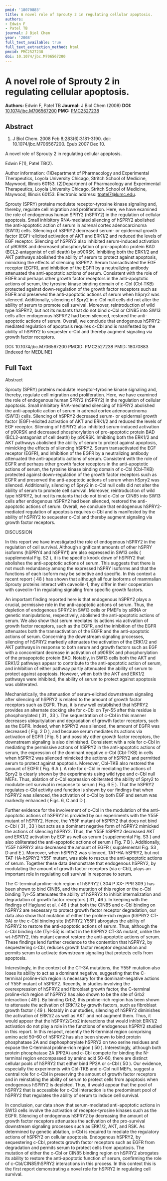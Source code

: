 ```yaml
---
pmid: '18070883'
title: A novel role of Sprouty 2 in regulating cellular apoptosis.
authors:
- Edwin F
- Patel TB
journal: J Biol Chem
year: '2008'
full_text_available: true
full_text_extraction_method: html
pmcid: PMC2527238
doi: 10.1074/jbc.M706567200
---
```


# A novel role of Sprouty 2 in regulating cellular apoptosis.
**Authors:** Edwin F, Patel TB
**Journal:** J Biol Chem (2008)
**DOI:** [10.1074/jbc.M706567200](https://doi.org/10.1074/jbc.M706567200)
**PMC:** [PMC2527238](https://www.ncbi.nlm.nih.gov/pmc/articles/PMC2527238/)

## Abstract

1. J Biol Chem. 2008 Feb 8;283(6):3181-3190. doi: 10.1074/jbc.M706567200. Epub
2007  Dec 10.

A novel role of Sprouty 2 in regulating cellular apoptosis.

Edwin F(1), Patel TB(2).

Author information:
(1)Department of Pharmacology and Experimental Therapeutics, Loyola University 
Chicago, Stritch School of Medicine, Maywood, Illinois 60153.
(2)Department of Pharmacology and Experimental Therapeutics, Loyola University 
Chicago, Stritch School of Medicine, Maywood, Illinois 60153. Electronic 
address: tpatel7@lumc.edu.

Sprouty (SPRY) proteins modulate receptor-tyrosine kinase signaling and, 
thereby, regulate cell migration and proliferation. Here, we have examined the 
role of endogenous human SPRY2 (hSPRY2) in the regulation of cellular apoptosis. 
Small inhibitory RNA-mediated silencing of hSPRY2 abolished the anti-apoptotic 
action of serum in adrenal cortex adenocarcinoma (SW13) cells. Silencing of 
hSPRY2 decreased serum- or epidermal growth factor (EGF)-elicited activation of 
AKT and ERK1/2 and reduced the levels of EGF receptor. Silencing of hSPRY2 also 
inhibited serum-induced activation of p90RSK and decreased phosphorylation of 
pro-apoptotic protein BAD (BCL2-antagonist of cell death) by p90RSK. Inhibiting 
both the ERK1/2 and AKT pathways abolished the ability of serum to protect 
against apoptosis, mimicking the effects of silencing hSPRY2. Serum 
transactivated the EGF receptor (EGFR), and inhibition of the EGFR by a 
neutralizing antibody attenuated the anti-apoptotic actions of serum. Consistent 
with the role of EGFR and perhaps other growth factor receptors in the 
anti-apoptotic actions of serum, the tyrosine kinase binding domain of c-Cbl 
(Cbl-TKB) protected against down-regulation of the growth factor receptors such 
as EGFR and preserved the anti-apoptotic actions of serum when hSpry2 was 
silenced. Additionally, silencing of Spry2 in c-Cbl null cells did not alter the 
ability of serum to promote cell survival. Moreover, reintroduction of wild type 
hSPRY2, but not its mutants that do not bind c-Cbl or CIN85 into SW13 cells 
after endogenous hSPRY2 had been silenced, restored the anti-apoptotic actions 
of serum. Overall, we conclude that endogenous hSPRY2-mediated regulation of 
apoptosis requires c-Cbl and is manifested by the ability of hSPRY2 to sequester 
c-Cbl and thereby augment signaling via growth factor receptors.

DOI: 10.1074/jbc.M706567200
PMCID: PMC2527238
PMID: 18070883 [Indexed for MEDLINE]

## Full Text

Abstract

Sprouty (SPRY) proteins modulate receptor-tyrosine kinase signaling and, thereby, regulate cell migration and proliferation. Here, we have examined the role of endogenous human SPRY2 (hSPRY2) in the regulation of cellular apoptosis. Small inhibitory RNA-mediated silencing of hSPRY2 abolished the anti-apoptotic action of serum in adrenal cortex adenocarcinoma (SW13) cells. Silencing of hSPRY2 decreased serum- or epidermal growth factor (EGF)-elicited activation of AKT and ERK1/2 and reduced the levels of EGF receptor. Silencing of hSPRY2 also inhibited serum-induced activation of p90RSK and decreased phosphorylation of pro-apoptotic protein BAD (BCL2-antagonist of cell death) by p90RSK. Inhibiting both the ERK1/2 and AKT pathways abolished the ability of serum to protect against apoptosis, mimicking the effects of silencing hSPRY2. Serum transactivated the EGF receptor (EGFR), and inhibition of the EGFR by a neutralizing antibody attenuated the anti-apoptotic actions of serum. Consistent with the role of EGFR and perhaps other growth factor receptors in the anti-apoptotic actions of serum, the tyrosine kinase binding domain of c-Cbl (Cbl-TKB) protected against down-regulation of the growth factor receptors such as EGFR and preserved the anti-apoptotic actions of serum when hSpry2 was silenced. Additionally, silencing of Spry2 in c-Cbl null cells did not alter the ability of serum to promote cell survival. Moreover, reintroduction of wild type hSPRY2, but not its mutants that do not bind c-Cbl or CIN85 into SW13 cells after endogenous hSPRY2 had been silenced, restored the anti-apoptotic actions of serum. Overall, we conclude that endogenous hSPRY2-mediated regulation of apoptosis requires c-Cbl and is manifested by the ability of hSPRY2 to sequester c-Cbl and thereby augment signaling via growth factor receptors.

DISCUSSION

In this report we have investigated the role of endogenous hSPRY2 in the regulation of cell survival. Although significant amounts of other hSPRY isoforms (hSPRY4 and hSPRY1) are also expressed in SW13 cells ( supplemental Fig. S2 ), it is the specific knock down of hSPRY2 that abolishes the anti-apoptotic actions of serum. This suggests that there is not much redundancy among the expressed hSPRY isoforms and that the functions of each isoform may be selective and specific. In this context a recent report ( 48 ) has shown that although all four isoforms of mammalian Sprouty proteins interact with caveolin-1, they differ in their cooperation with caveolin-1 in regulating signaling from specific growth factors.

An important finding reported here is that endogenous hSPRY2 plays a crucial, permissive role in the anti-apoptotic actions of serum. Thus, the depletion of endogenous SPRY2 in SW13 cells or PMEFs by siRNA or genetic manipulations, respectively, abolished the anti-apoptotic actions of serum. We also show that serum mediates its actions via activation of growth factor receptors, such as the EGFR, and the inhibition of the EGFR attenuates both the transactivation of the EGFR and the anti-apoptotic actions of serum. Concerning the downstream signaling processes, silencing of hSPRY2 markedly attenuates the activation of the ERK1/2 and AKT pathways in response to both serum and growth factors such as EGF with a concomitant decrease in activation of p90RSK and phosphorylation of the proapoptotic protein BAD. Notably, in SW13 cells both the AKT and ERK1/2 pathways appear to contribute to the anti-apoptotic action of serum, and inhibition of either pathway partly attenuated the ability of serum to protect against apoptosis. However, when both the AKT and ERK1/2 pathways were inhibited, the ability of serum to protect against apoptosis was obliterated.

Mechanistically, the attenuation of serum-elicited downstream signaling after silencing of hSPRY2 is related to the amount of growth factor receptors such as EGFR. Thus, it is now well established that hSPRY2 provides an alternate docking site for c-Cbl on Tyr-55 after this residue is phosphorylated ( 31 , 33 ). The sequestration of c-Cbl in this manner decreases ubiquitylation and degradation of growth factor receptors, such as the EGFR. Indeed, when hSPRY2 was silenced, the amount of EGFR was decreased ( Fig. 2 D ), and because serum mediates its actions via activation of EGFR ( Fig. 5 ) and possibly other growth factor receptors, the downstream signaling is also diminished. Consistent with a role for c-Cbl in mediating the permissive actions of hSPRY2 in the anti-apoptotic actions of serum, the expression of the dominant negative c-Cbl (Cbl-TKB) in cells when hSPRY2 was silenced mimicked the actions of hSPRY2 and permitted serum to protect against apoptosis. Moreover, Cbl-TKB also restored the amount of EGFR ( Fig. 6 A ). A role for c-Cbl in mediating the actions of Spry2 is clearly shown by the experiments using wild type and c-Cbl null MEFs. Thus, ablation of c-Cbl expression obliterated the ability of Spry2 to modulate cell survival in response to serum ( Fig. 6 E ). That the hSPRY2 regulates c-Cbl activity and function is shown by our findings that when hSPRY2 was silenced, the activation of c-Cbl by both EGF and serum was markedly enhanced ( Figs. 6, C and D ).

Further evidence for the involvement of c-Cbl in the modulation of the anti-apoptotic actions of hSPRY2 is provided by our experiments with the Y55F mutant of hSPRY2. Hence, the Y55F mutant of hSPRY2 that does not bind c-Cbl ( 31 , 33 ) but acts as a dominant negative form of hSPRY2 mimicked the actions of silencing hSPRY2. Thus, the Y55F hSPRY2 decreased AKT and ERK1/2 activation by EGF as well as serum ( supplemental Fig. S3 ) and also obliterated the anti-apoptotic actions of serum ( Fig. 7 B ). Additionally, Y55F hSPRY2 also decreased the amount of EGFR ( supplemental Fig. S3 , D and E ). Moreover, when hSPRY2 was silenced, TAT-HA-hSPRY2, but not TAT-HA-hSPRY2 Y55F mutant, was able to rescue the anti-apoptotic actions of serum. Together these data demonstrate that endogenous hSPRY2, by modulating the amount of growth factor receptors (via c-Cbl), plays an important role in regulating cell survival in response to serum.

The C-terminal proline-rich region of hSPRY2 ( 304 P XX- PPR 309 ) has been shown to bind CIN85, and the mutation of this region or the c-Cbl binding Tyr-55 attenuates the ability of hSPRY2 to inhibit internalization and degradation of growth factor receptors ( 31 , 46 ). In keeping with the findings of Haglund et al. ( 46 ) that both the CIN85 and c-Cbl binding on hSPRY2 are necessary to protect growth factor receptor degradation, our data also show that mutation of either the proline-rich region (hSPRY2 CT-3A) or the c-Cbl binding site (hSPRY2 Y55F) abrogates the ability of hSPRY2 to restore the anti-apoptotic actions of serum. Thus, although the c-Cbl binding site (Tyr-55) is intact in the hSPRY2 CT-3A mutant, unlike the wt-hSPRY2, this mutant cannot restore the anti-apoptotic actions of serum. These findings lend further credence to the contention that hSPRY2, by sequestering c-Cbl, reduces growth factor receptor degradation and permits serum to activate downstream signaling that protects cells from apoptosis.

Interestingly, in the context of the CT-3A mutations, the Y55F mutation also loses its ability to act as a dominant negative, suggesting that the C-terminal proline-rich region is necessary for the dominant-negative actions of Y55F mutant of hSPRY2. Recently, in studies involving the overexpression of hSPRY2 and fibroblast growth factor, the C-terminal proline-rich region of hSPRY2 has also shown to be the site of Grb2 interaction ( 49 ). By binding Grb2, this proline-rich region has been shown to attenuate the activation of ERK1/2 by growth factors, such as fibroblast growth factor ( 49 ). Notably in our studies, silencing of hSPRY2 diminishes the activation of ERK1/2 as well as AKT and not augment them. Thus, it would appear that the hSPRY2/Grb2 interactions that would inhibit ERK1/2 activation do not play a role in the functions of endogenous hSPRY2 studied in this report. In this respect, recently the N-terminal region comprising amino acid 50–60 of hSPRY2 has also been shown to bind protein phosphatase 2A and dephosphorylate hSPRY2 on two serine residues and expose the C-terminal proline-rich region ( 50 ). Interestingly, although both protein phosphatase 2A (PP2A) and c-Cbl compete for binding the N-terminal region encompassed by amino acid 50–60, there are distinct cellular pools of hSPRY2 that either bind PP2A or c-Cbl ( 50 ). Our evidence, especially the experiments with Cbl-TKB and c-Cbl null MEFs, suggest a central role for c-Cbl in preserving the amount of growth factor receptors and in reinstating the ability of serum to protect cells from apoptosis when endogenous hSPRY2 is depleted. Thus, it would appear that the pool of hSPRY2 that is accessible for c-Cbl interaction is the predominant pool of hSPRY2 that regulates the ability of serum to induce cell survival.

In conclusion, our data show that serum-mediated anti-apoptotic actions in SW13 cells involve the activation of receptor-tyrosine kinases such as the EGFR. Silencing of endogenous hSPRY2 by decreasing the amount of growth factor receptors attenuates the activation of the pro-survival downstream signaling processes such as ERK1/2, AKT, and RSK. As determined by genetic ablation, c-Cbl is required to mediate the regulatory actions of hSPRY2 on cellular apoptosis. Endogenous hSPRY2, by sequestering c-Cbl, protects growth factor receptors such as EGFR from degradation and permits serum to protect cells from apoptosis. The mutation of either the c-Cbl or CIN85 binding region on hSPRY2 abrogates its ability to restore the anti-apoptotic function of serum, confirming the role of c-Cbl/CIN85/hSPRY2 interactions in this process. In this context this is the first report demonstrating a novel role for hSPRY2 in regulating cell survival.
